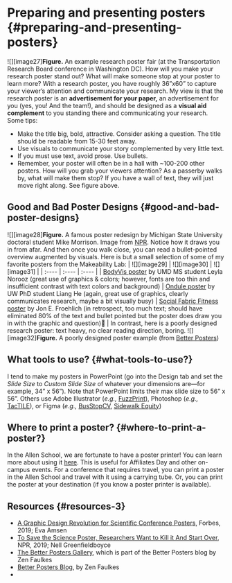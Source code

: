 # Preparing and presenting posters {#preparing-and-presenting-posters}
![][image27]**Figure.** An example research poster fair (at the Transportation Research Board conference in Washington DC). How will you make your research poster stand out? What will make someone stop at your poster to learn more?
With a research poster, you have roughly 36”x60” to capture your viewer’s attention and communicate your research. My view is that the research poster is an **advertisement for your paper,** an advertisement for you (yes, you! And the team!), and should be designed as a **visual aid** **complement** to you standing there and communicating your research. Some tips:
- Make the title big, bold, attractive. Consider asking a question. The title should be readable from 15-30 feet away.
- Use visuals to communicate your story complemented by very little text.
- If you must use text, avoid prose. Use bullets.
- Remember, your poster will often be in a hall with ~100-200 other posters. How will you grab your viewers attention? As a passerby walks by, what will make them stop? If you have a wall of text, they will just move right along. See figure above.
## Good and Bad Poster Designs {#good-and-bad-poster-designs}
![][image28]**Figure.** A famous poster redesign by Michigan State University doctoral student Mike Morrison. Image from [NPR](https://www.npr.org/sections/health-shots/2019/06/11/729314248/to-save-the-science-poster-researchers-want-to-kill-it-and-start-over?t=1575482924723). Notice how it draws you in from afar. And then once you walk close, you can read a bullet-pointed overview augmented by visuals.
Here is but a small selection of some of my favorite posters from the Makeability Lab:
| ![][image29] | ![][image30] | ![][image31] |
| :---- | :---- | :---- |
| [BodyVis poster](https://www.dropbox.com/scl/fi/ahbbp4mo486b0iev6f9kj/2013-Norooz-BodyVis-SilverSpringMiniMakerFaire-Poster.pdf?rlkey=bfca3l28lq0ecsoe0eap8aiur&dl=0) by UMD MS student Leyla Norooz (great use of graphics & colors; however, fonts are too thin and insufficient contrast with text colors and background) | [Ondule poster](https://www.dropbox.com/scl/fi/yguays7swyal27jap340u/2017-Liang-UIST-Ondule_Poster.pdf?rlkey=a8073fd8goqu3a9kuzijp2zmk&dl=0) by UW PhD student Liang He (again, great use of graphics, clearly communicates research, maybe a bit visually busy) | [Social Fabric Fitness poster](https://www.dropbox.com/scl/fi/vgb57rian7lmase6b4q2t/2014-Mauriello-CHI-SocialFabricFitness-Poster.pdf?rlkey=l5bjia4x9x83dyn3px1c0pkgs&dl=0) by Jon E. Froehlich (in retrospect, too much text; should have eliminated 80% of the text and bullet pointed but the poster does draw you in with the graphic and question) |
In contrast, here is a poorly designed research poster: text heavy, no clear reading direction, boring.
![][image32]**Figure.** A poorly designed poster example (from [Better Posters](http://betterposters.blogspot.com/))
## What tools to use? {#what-tools-to-use?}
I tend to make my posters in PowerPoint (go into the Design tab and set the *Slide Size* to *Custom Slide Size* of whatever your dimensions are—for example, 34” x 56”). Note that PowerPoint limits their max slide size to 56” x 56”.
Others use Adobe Illustrator (*e.g.,* [FuzzPrint](https://www.dropbox.com/scl/fi/jqepwf96yk5z0xms2x3fj/2017-Liang-CSE599-FuzzPrint-Poster.ai?rlkey=z5vqjet479z6iivku2adft5xt&dl=0)), Photoshop (*e.g.,* [TacTILE](https://www.dropbox.com/scl/fi/jt74y0ayxuj9w94venkff/2017-Liang-ASSETS-TacTile-Poster.psd?rlkey=5dyzfjcef5wfsbl0v3jnuttkz&dl=0)), or Figma (*e.g.,* [BusStopCV](https://www.figma.com/design/8H1qbX1DjwG9vmL0yT5RST/Streetscape-CV---Figures?node-id=262-309), [Sidewalk Equity](https://www.figma.com/design/i2oFnuVE4wEdDfEwQbwil2/PacTransPoster?node-id=49-1125))
## Where to print a poster? {#where-to-print-a-poster?}
In the Allen School, we are fortunate to have a poster printer! You can learn more about using it [here](https://www.cs.washington.edu/lab/printing/poster-printer). This is useful for Affiliates Day and other on-campus events. For a conference that requires travel, you can print a poster in the Allen School and travel with it using a carrying tube. Or, you can print the poster at your destination (if you know a poster printer is available).
## Resources {#resources-3}
- [A Graphic Design Revolution for Scientific Conference Posters](https://www.forbes.com/sites/evaamsen/2019/06/18/a-graphic-design-revolution-for-scientific-conference-posters/?sh=4f755492297c), Forbes, 2019; Eva Amsen
- [To Save the Science Poster, Researchers Want to Kill it And Start Over](https://www.npr.org/sections/health-shots/2019/06/11/729314248/to-save-the-science-poster-researchers-want-to-kill-it-and-start-over?t=1575482924723), NPR, 2019; Nell Greenfieldboyce
- [The Better Posters Gallery](https://sites.google.com/view/postergallery), which is part of the Better Posters blog by Zen Faulkes
- [Better Posters Blog](https://betterposters.blogspot.com/), by Zen Faulkes
-